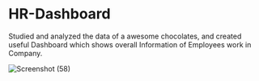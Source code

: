 # HR-Dashboard
Studied and analyzed the data of a awesome chocolates, and created useful Dashboard which shows overall Information of Employees work in Company.

![Screenshot (58)](https://github.com/niranjan0902/HR-Dashboard/assets/128354664/e1674db1-15df-4b18-ae40-ce4f8e15b23b)

